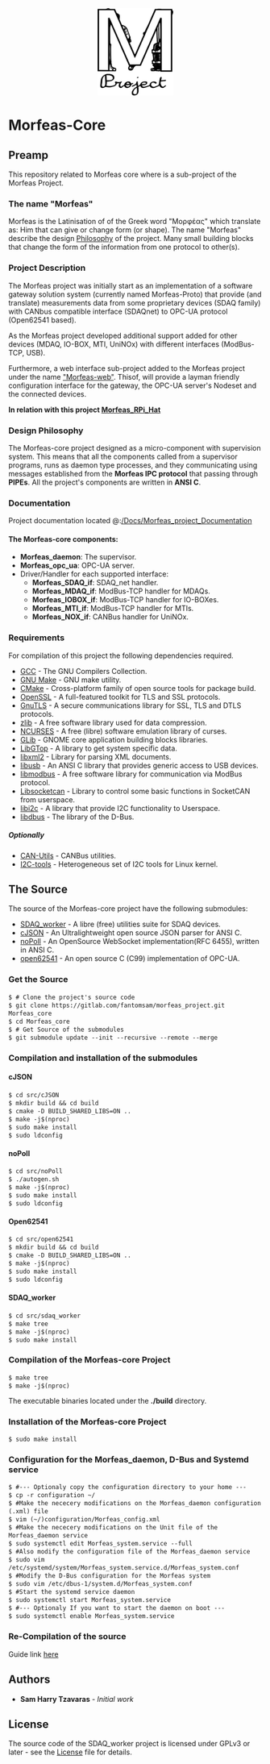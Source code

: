 <div align="center"> <img src="./Docs/Morfeas_project_Documentation/ArtWork/Morfeas_logo.png" width="150"> </div>

# Morfeas-Core

## Preamp
This repository related to Morfeas core where is a sub-project of the Morfeas Project.

### The name "Morfeas"
Morfeas is the Latinisation of of the Greek word "Μορφέας" which translate as:
Him that can give or change form (or shape). The name "Morfeas" describe the design [Philosophy](#design-philosophy)
of the project. Many small building blocks that change the form of the information from one protocol to other(s).

### Project Description
The Morfeas project was initially start as an implementation of a software gateway solution system
(currently named Morfeas-Proto) that provide (and translate) measurements data from some proprietary devices (SDAQ family)
with CANbus compatible interface (SDAQnet) to OPC-UA protocol (Open62541 based).

As the Morfeas project developed additional support added for other devices (MDAQ, IO-BOX, MTI, UniNOx) with different interfaces (ModBus-TCP, USB).

Furthermore, a web interface sub-project added to the Morfeas project under the name ["Morfeas-web"](https://gitlab.com/fantomsam/morfeas_web).
Thisof, will provide a layman friendly configuration interface for the gateway, the OPC-UA server's Nodeset and the connected devices.

**In relation with this project [Morfeas_RPi_Hat](./src/Morfeas_RPi_Hat)**
### Design Philosophy
The Morfeas-core project designed as a micro-component with supervision system.
This means that all the components called from a supervisor programs,
runs as daemon type processes, and they communicating using messages established from the **Morfeas IPC protocol**
that passing through **PIPEs**. All the project's components are written in **ANSI C**.

### Documentation
Project documentation located @:[/Docs/Morfeas_project_Documentation](./Docs/Morfeas_project_Documentation)

#### The Morfeas-core components:
* **Morfeas_daemon**: The supervisor.
* **Morfeas_opc_ua**: OPC-UA server.
* Driver/Handler for each supported interface:
  * **Morfeas_SDAQ_if**: SDAQ_net handler.
  * **Morfeas_MDAQ_if**: ModBus-TCP handler for MDAQs.
  * **Morfeas_IOBOX_if**: ModBus-TCP handler for IO-BOXes.
  * **Morfeas_MTI_if**: ModBus-TCP handler for MTIs.
  * **Morfeas_NOX_if**: CANBus handler for UniNOx.

### Requirements
For compilation of this project the following dependencies required.
* [GCC](https://gcc.gnu.org/) - The GNU Compilers Collection.
* [GNU Make](https://www.gnu.org/software/make/) - GNU make utility.
* [CMake](https://cmake.org/) - Cross-platform family of open source tools for package build.
* [OpenSSL](https://www.openssl.org/) - A full-featured toolkit for TLS and SSL protocols.
* [GnuTLS](https://gnutls.org/) - A secure communications library for SSL, TLS and DTLS protocols.
* [zlib](https://www.zlib.net/zlib_how.html) - A free software library used for data compression.
* [NCURSES](https://www.gnu.org/software/ncurses/ncurses.html) - A free (libre) software emulation library of curses.
* [GLib](https://wiki.gnome.org/Projects/GLib) - GNOME core application building blocks libraries.
* [LibGTop](https://developer.gnome.org/libgtop/stable/) - A library to get system specific data.
* [libxml2](http://xmlsoft.org/) - Library for parsing XML documents.
* [libusb](https://libusb.info/) - An ANSI C library that provides generic access to USB devices.
* [libmodbus](https://www.libmodbus.org/) - A free software library for communication via ModBus protocol.
* [Libsocketcan](https://directory.fsf.org/wiki/Libsocketcan) - Library to control some basic functions in SocketCAN from userspace.
* [libi2c](https://packages.debian.org/jessie/libi2c-dev) - A library that provide I2C functionality to Userspace.
* [libdbus](https://www.freedesktop.org/wiki/Software/dbus/#index1h1) - The library of the D-Bus.
<!--* [Libwebsockets](https://libwebsockets.org/) - An ANSI C library for implementing modern network protocols.-->

##### Optionally
* [CAN-Utils](https://elinux.org/Can-utils) - CANBus utilities.
* [I2C-tools](https://packages.debian.org/jessie/i2c-tools) - Heterogeneous set of I2C tools for Linux kernel.

## The Source
The source of the Morfeas-core project have the following submodules:
* [SDAQ_worker](https://gitlab.com/fantomsam/sdaq-worker) - A libre (free) utilities suite for SDAQ devices.
* [cJSON](https://github.com/DaveGamble/cJSON) - An Ultralightweight open source JSON parser for ANSI C.
* [noPoll](http://www.aspl.es/nopoll/) - An OpenSource WebSocket implementation(RFC 6455), written in ANSI C.
* [open62541](https://open62541.org/) - An open source C (C99) implementation of OPC-UA.

### Get the Source
```
$ # Clone the project's source code
$ git clone https://gitlab.com/fantomsam/morfeas_project.git Morfeas_core
$ cd Morfeas_core
$ # Get Source of the submodules
$ git submodule update --init --recursive --remote --merge
```
### Compilation and installation of the submodules

#### cJSON
```
$ cd src/cJSON
$ mkdir build && cd build
$ cmake -D BUILD_SHARED_LIBS=ON ..
$ make -j$(nproc)
$ sudo make install
$ sudo ldconfig
```
#### noPoll
```
$ cd src/noPoll
$ ./autogen.sh
$ make -j$(nproc)
$ sudo make install
$ sudo ldconfig
```
#### Open62541
```
$ cd src/open62541
$ mkdir build && cd build
$ cmake -D BUILD_SHARED_LIBS=ON ..
$ make -j$(nproc)
$ sudo make install
$ sudo ldconfig
```
#### SDAQ_worker
```
$ cd src/sdaq_worker
$ make tree
$ make -j$(nproc)
$ sudo make install
```
### Compilation of the Morfeas-core Project
```
$ make tree
$ make -j$(nproc)
```
The executable binaries located under the **./build** directory.

### Installation of the Morfeas-core Project
```
$ sudo make install
```
### Configuration for the Morfeas_daemon, D-Bus and Systemd service
```
$ #--- Optionaly copy the configuration directory to your home ---
$ cp -r configuration ~/
$ #Make the nececery modifications on the Morfeas_daemon configuration (.xml) file
$ vim (~/)configuration/Morfeas_config.xml
$ #Make the nececery modifications on the Unit file of the Morfeas_daemon service
$ sudo systemctl edit Morfeas_system.service --full
$ #Also modify the configuration file of the Morfeas_daemon service
$ sudo vim /etc/systemd/system/Morfeas_system.service.d/Morfeas_system.conf
$ #Modify the D-Bus configuration for the Morfeas system
$ sudo vim /etc/dbus-1/system.d/Morfeas_system.conf
$ #Start the systemd service daemon
$ sudo systemctl start Morfeas_system.service
$ #--- Optionaly If you want to start the daemon on boot ---
$ sudo systemctl enable Morfeas_system.service
```
### Re-Compilation of the source
Guide link [here](./RE-INSTALL.md)

## Authors
* **Sam Harry Tzavaras** - *Initial work*

## License
The source code of the SDAQ_worker project is licensed under GPLv3 or later - see the [License](LICENSE) file for details.


